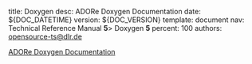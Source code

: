 title:      Doxygen 
desc:       ADORe Doxygen Documentation 
date:       ${DOC_DATETIME}
version:    ${DOC_VERSION}
template:   document
nav:        Technical Reference Manual __5__> Doxygen __5__
percent:    100
authors:    opensource-ts@dlr.de
           
<!--
********************************************************************************
* Copyright (C) 2017-2020 German Aerospace Center (DLR). 
* Eclipse ADORe, Automated Driving Open Research https://eclipse.org/adore
*
* This program and the accompanying materials are made available under the 
* terms of the Eclipse Public License 2.0 which is available at
* http://www.eclipse.org/legal/epl-2.0.
*
* SPDX-License-Identifier: EPL-2.0 
*
* Contributors: 
*   Daniel Heß 
********************************************************************************
-->
[ADORe Doxygen Documentation](generated_doxygen_documentation/index.html)
